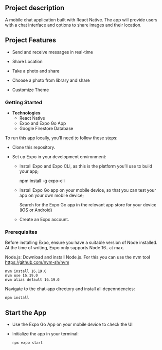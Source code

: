 ## Project description

A mobile chat application built with React Native. The app will provide users with a chat interface and options to share images and their location.

## Project Features

- Send and receive messages in real-time

- Share Location

- Take a photo and share

- Choose a photo from library and share

- Customize Theme

### Getting Started

- **Technologies**
  - React Native
  - Expo and Expo Go App
  - Google Firestore Database

To run this app locally, you'll need to follow these steps:

- Clone this repository.
- Set up Expo in your development environment:

  - Install Expo and Expo CLI, as this is the platform you’ll use to build your app;

    npm install -g expo-cli

  - Install Expo Go app on your mobile device, so that you can test your app on your own mobile device;

    Search for the Expo Go app in the relevant app store for your device (iOS or Android)

  - Create an Expo account.

### Prerequisites

Before installing Expo, ensure you have a suitable version of Node installed. At the time of writing, Expo only supports Node 16.. at max.

Node.js: Download and install Node.js. For this you can use the nvm tool https://github.com/nvm-sh/nvm

    nvm install 16.19.0
    nvm use 16.19.0
    nvm alias default 16.19.0

Navigate to the chat-app directory and install all depenndencies:

    npm install

## Start the App

- Use the Expo Go App on your mobile device to check the UI

- Initialize the app in your terminal:

      npx expo start
